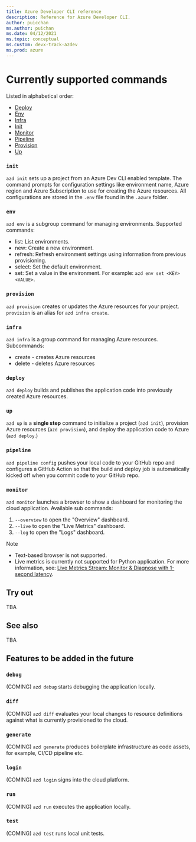 ```yaml
---
title: Azure Developer CLI reference
description: Reference for Azure Developer CLI.
author: puicchan
ms.author: puichan
ms.date: 04/12/2021
ms.topic: conceptual
ms.custom: devx-track-azdev
ms.prod: azure
---
```


# Currently supported commands

Listed in alphabetical order:

- [Deploy](#deploy)
- [Env](#env)
- [Infra](#infra)
- [Init](#init)
- [Monitor](#monitor)
- [Pipeline](#pipeline)
- [Provision](#provision)
- [Up](#up)

### `init`

`azd init` sets up a project from an Azure Dev CLI enabled template. The command prompts for configuration settings like environment name, Azure region and Azure Subscription to use for creating the Azure resources. All configurations are stored in the `.env` file found in the `.azure` folder.

### `env`

`azd env` is a subgroup command for managing environments. Supported commands:

- list: List environments.
- new: Create a new environment.
- refresh: Refresh environment settings using information from previous provisioning.
- select: Set the default environment.
- set: Set a value in the environment. For example: `azd env set <KEY> <VALUE>`.

### `provision`

`azd provision` creates or updates the Azure resources for your project. `provision` is an alias for `azd infra create`.

### `infra`

`azd infra` is a group command for managing Azure resources. Subcommands:

- create - creates Azure resources
- delete - deletes Azure resources

### `deploy`

`azd deploy` builds and publishes the application code into previously created Azure resources.

### `up`

`azd up` is a **single step** command to initialize a project (`azd init`), provision Azure resources (`azd provision`), and deploy the application code to Azure (`azd deploy`.) 

### `pipeline`

`azd pipeline config` pushes your local code to your GitHub repo and configures a GitHub Action so that the build and deploy job is automatically kicked off when you commit code to your GitHub repo.

### `monitor`

`azd monitor` launches a browser to show a dashboard for monitoring the cloud application. Available sub commands: 

1. `--overview` to open the "Overview" dashboard.
1. `--live` to open the "Live Metrics" dashboard.
1. `--log` to open the "Logs" dashboard.

> [!NOTE]
> * Text-based browser is not supported.
> * Live metrics is currently not supported for Python application. For more information, see: [Live Metrics Stream: Monitor & Diagnose with 1-second latency](/azure/azure-monitor/app/live-stream).

## Try out

TBA

## See also

TBA

## Features to be added in the future

### `debug`
(COMING) `azd debug` starts debugging the application locally.

### `diff`
(COMING) `azd diff` evaluates your local changes to resource definitions against what is currently provisioned to the cloud.

### `generate`
(COMING) `azd generate` produces boilerplate infrastructure as code assets, for example, CI/CD pipeline etc.

### `login`
(COMING) `azd login` signs into the cloud platform.

### `run`
(COMING) `azd run` executes the application locally.

### `test`
(COMING) `azd test` runs local unit tests.